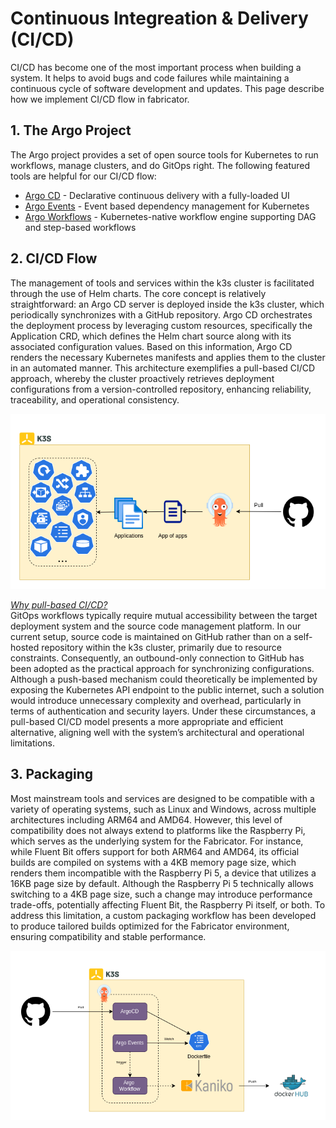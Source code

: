 # Continuous Integreation & Delivery (CI/CD)

CI/CD has become one of the most important process when building a system. It helps to avoid bugs and code failures while maintaining a continuous cycle of software development and updates. This page describe how we implement CI/CD flow in fabricator. 

## 1. The Argo Project
The Argo project provides a set of open source tools for Kubernetes to run workflows, manage clusters, and do GitOps right. The following featured tools are helpful for our CI/CD flow:
- [Argo CD](https://argoproj.github.io/cd/) - Declarative continuous delivery with a fully-loaded UI
- [Argo Events](https://argoproj.github.io/events/) - Event based dependency management for Kubernetes
- [Argo Workflows](https://argoproj.github.io/workflows/) - Kubernetes-native workflow engine supporting DAG and step-based workflows

## 2. CI/CD Flow
The management of tools and services within the k3s cluster is facilitated through the use of Helm charts. The core concept is relatively straightforward: an Argo CD server is deployed inside the k3s cluster, which periodically synchronizes with a GitHub repository. Argo CD orchestrates the deployment process by leveraging custom resources, specifically the Application CRD, which defines the Helm chart source along with its associated configuration values. Based on this information, Argo CD renders the necessary Kubernetes manifests and applies them to the cluster in an automated manner. This architecture exemplifies a pull-based CI/CD approach, whereby the cluster proactively retrieves deployment configurations from a version-controlled repository, enhancing reliability, traceability, and operational consistency.

![CICD-1](./design/cicd-1.png)

<u>*Why pull-based CI/CD?*</u>\
GitOps workflows typically require mutual accessibility between the target deployment system and the source code management platform. In our current setup, source code is maintained on GitHub rather than on a self-hosted repository within the k3s cluster, primarily due to resource constraints. Consequently, an outbound-only connection to GitHub has been adopted as the practical approach for synchronizing configurations. Although a push-based mechanism could theoretically be implemented by exposing the Kubernetes API endpoint to the public internet, such a solution would introduce unnecessary complexity and overhead, particularly in terms of authentication and security layers. Under these circumstances, a pull-based CI/CD model presents a more appropriate and efficient alternative, aligning well with the system’s architectural and operational limitations.

## 3. Packaging
Most mainstream tools and services are designed to be compatible with a variety of operating systems, such as Linux and Windows, across multiple architectures including ARM64 and AMD64. However, this level of compatibility does not always extend to platforms like the Raspberry Pi, which serves as the underlying system for the Fabricator. For instance, while Fluent Bit offers support for both ARM64 and AMD64, its official builds are compiled on systems with a 4KB memory page size, which renders them incompatible with the Raspberry Pi 5, a device that utilizes a 16KB page size by default. Although the Raspberry Pi 5 technically allows switching to a 4KB page size, such a change may introduce performance trade-offs, potentially affecting Fluent Bit, the Raspberry Pi itself, or both. To address this limitation, a custom packaging workflow has been developed to produce tailored builds optimized for the Fabricator environment, ensuring compatibility and stable performance.

![CICD-2](./design/cicd-2.png)

